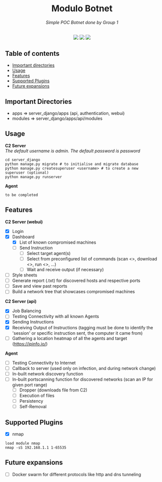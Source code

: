 <h1 align="center">Modulo Botnet</h1>
<h6 align="center"><i>Simple POC Botnet done by Group 1</i></h6>

<p align="center">
 <img src="https://img.shields.io/badge/last%20updated-June%202020-3d62d1">
 <img src="https://img.shields.io/github/downloads/notclement/botnet-enumeration-network/total">
 <img src="https://github.com/notclement/botnet-enumeration-network/workflows/Django%20CI/badge.svg">
</p>

## Table of contents

* [Important directories](#important-directories)
* [Usage](#usage)
* [Features](#features)
* [Supported Plugins](#supported-plugins)
* [Future expansions](#future-expansions)

## Important Directories
* apps => server_django/apps (api, authentication, webui)
* modules => server_django/apps/api/modules

## Usage
<b>C2 Server</b>
<br><i>The default username is admin. The default password is password</i>
```commandline
cd server_django
python manage.py migrate # to initialise and migrate database
python manage.py createsuperuser <username> # to create a new superuser (optional)
python manage.py runserver
```

<b>Agent</b>
```commandline
to be completed
```

## Features
<b>C2 Server (webui)</b>
- [x] Login
- [x] Dashboard
    - [x] List of known compromised machines
    - [ ] Send Instruction
        - [ ] Select target agent(s)
        - [ ] Select from preconfigured list of commands (scan <>, download <>, run <>, ...)
        - [ ] Wait and receive output (if necessary)
- [ ] Style sheets
- [ ] Generate report (.txt) for discovered hosts and respective ports
- [ ] Save and view past reports
- [ ] Build a network tree that showcases compromised machines

<b>C2 Server (api)</b>
- [x] Job Balancing
- [ ] Testing Connectivity with all known Agents
- [x] Sending Instructions
- [x] Receiving Output of Instructions (tagging must be done to identify the 'session' or specific instruction sent, the computer it came from)
- [ ] Gathering a location heatmap of all the agents and target (https://ipinfo.io/<ip>)

<b>Agent</b>
- [ ] Testing Connectivity to Internet
- [ ] Callback to server (used only on infection, and during network change)
- [ ] In-built network discovery function
- [ ] In-built portscanning function for discovered networks (scan an IP for given port range)
    - [ ] Dropper (downloads file from C2)
    - [ ] Execution of files
    - [ ] Persistency
    - [ ] Self-Removal

## Supported Plugins
- [x] nmap
```commandline
load module nmap
nmap -sS 192.168.1.1 1-65535
```

## Future expansions
- [ ] Docker swarm for different protocols like http and dns tunneling
